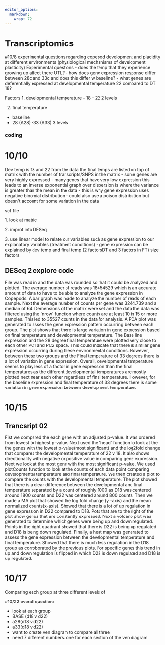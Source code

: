 ```yaml
---
editor_options: 
  markdown: 
    wrap: 72
---
```


# Transcriptomics

#10/8 experimental questions regarding copepod development and placidity
at different environments (physiological mechanisms of development
plasticity) Experimental questions - does the temp that they experience
growing up affect there UTL? - how does gene expression response differ
between 28c and 33c and does this differ w baseline? - what genes are
deferentially expressed at developmental temperature 22 compared to DT
18?

Factors 1. developmental temperature - 18 - 22 2 levels

2.  final temperature

-   baseline
-   28 (A28) -33 (A33) 3 levels

### coding

# 10/10

Dev temp is 18 and 22 from the data the final temps are listed on top of
matrix with the number of transcripts/SNPS in the matrix - some genes
are very highly expressed - many genes that have very low expression
this leads to an inverse exponential graph over dispersion is where the
variance is greater than the mean in the data - this is why gene
expression uses negative binomial distribution - could also use a poison
distribution but doesn't account for some variation in the data

vcf file

1\. look at matric

2\. improt into DESeq

3\. use linear model to relate our variables such as gene expression to
our explanatory variables (treatment conditions) - gene expression can
be explained by dev temp and final temp (2 factorsDT and 3 factors in
FT) size factors

## DESeq 2 explore code

File was read in and the data was rounded so that it could be analyzed
and plotted. The average number of reads was 18454529 which is an
accurate amount of data to have to be able to analyze the gene
expression in Copepods. A bar graph was made to analyze the number of
reads of each sample. Next the average number of counts per gene was
3244.739 and a median of 64. Demensions of the matrix were set and the
data the data was filtered using the 'nrow' function where counts are at
least 10 in 15 or more samples. This led to 35527 counts in the data for
analysis. A PCA plot was generated to asses the gene expression pattern
occurring between each group. The plot shows that there is large
variation in gene expression based on final temperature and
developmental temperature. The Base line expression and the 28 degree
final temperature were plotted very close to each other PC1 and PC2
space. This could indicate that there is similar gene expression
occurring during these environmental conditions. However, between these
two groups and the Final temperature of 33 degrees there is a lot of
variation in gene expression. Overall, developmental temperature seems
to play less of a factor in gene expression than the final temperatures
as the different developmental temperatures are mostly plotted next near
each other regardless of final temperature. However, for the baseline
expression and final temperature of 33 degrees there is some variation
in gene expression between development temperature.

# 10/15
## Trancsript 02

Fist we compared the each gene with an adjusted p-value. It was ordered from lowest to highest p-value. Next used the 'head' function to look at the the genes with the lowest p-value(most significant) and the log2fold change that compares the developmental temperature of 22 v 18. It also shows directionality with negative or positive value in comparing gene expression. Next we look at the most gene with the most significant p-value. We used plotCounts function to look at the counts of each data point comparing developmental temperature and final temperature. We then created a plot to compare the counts with the developmental temperature. The plot showed that there is a clear difference between the developmental and final temperature separated by a count of roughly 1000 as D18 was centered around 1800 counts and D22 was centered around 800 counts. Then we made a MA plot that showed the log fold change (y -axis) and the mean normalized counts(x-axis). Showed that there is a lot of up regulation in gene expression in D22 compared to D18. Pots that are to the right of the plot show genes that are constantly expressed. Next a volcano plot was generated to determine which genes were being up and down regulated. Points in the right quadrant showed that there is D22 is being up regulated and D18 is being down regulated. Finally, a heat map was generated to assess the gene expression between the developmental temperature and final temperature. Showed that there is much less regulation in the D18 group as corroborated by the previous plots. For specific genes this trend in up and down regulation is flipped in which D22 is down regulated and D18 is up regulated. 


# 10/17 
Comparing each group at three different levels of 


#10/22
overall question: 
- look at each group 
- BASE (d18 v d22)
- a28(d18 v d22)
- a33(d18 v d22)
- want to create ven diagram to compare all three 
- need 7 different numbers. one for each section of the ven diagram 






